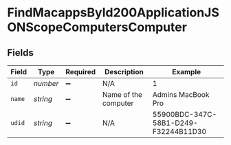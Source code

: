 # FindMacappsById200ApplicationJSONScopeComputersComputer


## Fields

| Field                                | Type                                 | Required                             | Description                          | Example                              |
| ------------------------------------ | ------------------------------------ | ------------------------------------ | ------------------------------------ | ------------------------------------ |
| `id`                                 | *number*                             | :heavy_minus_sign:                   | N/A                                  | 1                                    |
| `name`                               | *string*                             | :heavy_minus_sign:                   | Name of the computer                 | Admins MacBook Pro                   |
| `udid`                               | *string*                             | :heavy_minus_sign:                   | N/A                                  | 55900BDC-347C-58B1-D249-F32244B11D30 |